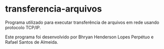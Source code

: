 # transferencia-arquivos
Programa utilizado para executar transferência de arquivos em rede usando protocolo TCP/IP.

Este programa foi desenvolvido por Bhryan Henderson Lopes Perpétuo e Rafael Santos de Almeida.
